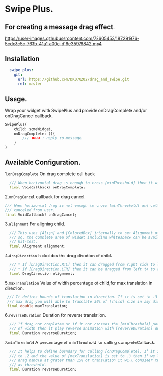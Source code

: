 # Swipe Plus.

## For creating a message drag effect.


https://user-images.githubusercontent.com/78605453/187291976-5cdc8c5c-763b-41a1-a00c-d16e35976842.mp4

## Installation
```yaml
  swipe_plus:
    git:
      url: https://github.com/DK070202/drag_and_swipe.git
      ref: master
```


## Usage.

Wrap your widget with SwipePlus and provide onDragComplete and/or onDragCancel callback.

```dart
SwipePlus(
    child: someWidget,
    onDragComplete: (){
        /// TODO : Reply to message.
    }
)
```

## Available Configuration.
1.`onDragComplete` On drag complete call back
```dart
  /// When horizontal drag is enough to cross [minThreshold] then it will be called.
  final VoidCallback? onDragComplete;

```

2.`onDragCancel` callback for drag cancel.

```dart
/// When horizontal drag is not enough to cross [minThreshold] and callback
/// canceled from user.
final VoidCallback? onDragCancel;
```


3.`alignment` For aligning child.

```dart
  /// This uses [Align] and [ColoredBox] internally to set Alignment of Widget
  /// so, the complete area of widget including whitespace can be available for
  /// hit-test.
  final Alignment alignment;
```

4.`dragDirection` It decides the drag direction of child.

```dart
  /// * If [DragDirection.RTL] then it can dragged from right side to left side.
  /// * If [DragDirection.LTR] then it can be dragged from left to to right.
  final DragDirection alignment;
```

5.`maxTranslation`  Value of width percentage of child,for max translation in direction.

```dart
 /// It defines bounds of translation in direction. If it is set to .3 then at
 /// max drag you will able to translate 30% of [child] size in any direction.
 final double maxTranslation;
```


6.`reverseDuration` Duration for reverse translation.

```dart
  /// If drag not completes or if it not crosses the [minThreshold] percentage
  /// of width then it play reverse animation with [reverseDuration] duration.
  final Duration reverseDuration;
```

7.`minThreshold`  A percentage of minThreshold for calling completeCallback.

```dart
  /// It helps to define boundary for calling [onDragComplete]. If it is set
  /// to .2 and the value of [maxTranslation] is set to .3 then if we leave 
  /// drag handle at grater than 15% of translation it will consider this action
  /// as threshold.
  final Duration reverseDuration;
```
